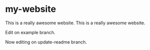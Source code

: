 # my-website
This is a really awesome website.
This is a really awesome website.

Edit on example branch.

Now editing on update-readme branch.

